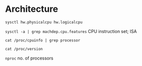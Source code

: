 # Architecture

`sysctl hw.physicalcpu hw.logicalcpu`

`sysctl -a | grep machdep.cpu.features` CPU instruction set; ISA

`cat /proc/cpuinfo | grep processor`

`cat /proc/version`

`nproc` no. of processors
